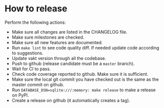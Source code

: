 # How to release


Perform the following actions:
- Make sure all changes are listed in the CHANGELOG file.
- Make sure milestones are checked.
- Make sure all new features are documented.
- Run `make lint` to see code quality diff. If needed update code according to suggestions.
- Update vakt version through all the codebase.
- Push to github (release candidate must be a `master` branch).
- Wait for CI to pass.
- Check code coverage reported to github. Make sure it is sufficient.
- Make sure the local git commit you have checked out is the same as the master commit on github.
- Run `DATABASE_DSN=sqlite:///:memory: make release` to make a release on PyPI.
- Create a release on github (it automatically creates a tag).
